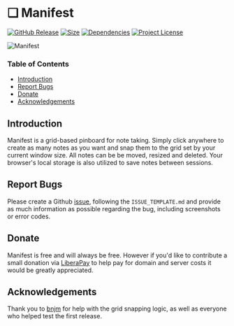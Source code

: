 
# ❏ Manifest

[![GitHub Release](https://img.shields.io/github/release/jonathontoon/manifest.svg)](https://github.com/jonathontoon/manifest/releases/latest)
[![Size](https://img.shields.io/bundlephobia/minzip/manifest?style=flat)](https://github.com/jonathontoon/manifest/releases/latest)
[![Dependencies](https://img.shields.io/david/jonathontoon/manifest)](https://github.com/jonathontoon/manifest/blob/master/package.json)
[![Project License](https://img.shields.io/github/license/jonathontoon/manifest.svg)](https://github.com/jonathontoon/manifest/blob/master/LICENSE)

![Manifest](https://i.imgur.com/yIS8dNW.png)

### Table of Contents

- [Introduction](#introduction)
- [Report Bugs](#report-bugs)
- [Donate](#Donate)
- [Acknowledgements](#acknowledgements)

## Introduction
Manifest is a grid-based pinboard for note taking. Simply click anywhere to create as many notes as you want and snap them to the grid set by your current window size. All notes can be be moved, resized and deleted. Your browser's local storage is also utilized to save notes between sessions.

## Report Bugs
Please create a Github [issue](https://github.com/jonathontoon/manifest/issues), following the `ISSUE_TEMPLATE.md` and provide as much information as possible regarding the bug, including screenshots or error codes.

## Donate
Manifest is free and will always be free. However if you'd like to contribute a small donation via [LiberaPay](https://liberapay.com/jonathontoon/) to help pay for domain and server costs it would be greatly appreciated.

## Acknowledgements

Thank you to [bnjm](https://www.github.com/bnjm) for help with the grid snapping logic, as well as everyone who helped test the first release.
